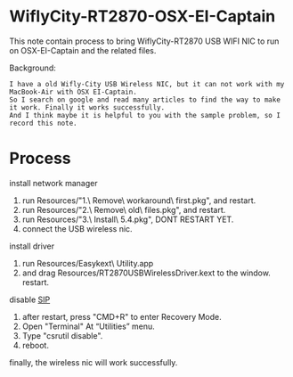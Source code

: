 # WiflyCity-RT2870-OSX-EI-Captain

This note contain process to bring WiflyCity-RT2870 USB WIFI NIC to run on OSX-EI-Captain and the related files.

Background:
    
    I have a old Wifly-City USB Wireless NIC, but it can not work with my MacBook-Air with OSX EI-Captain. 
    So I search on google and read many articles to find the way to make it work. Finally it works successfully. 
    And I think maybe it is helpful to you with the sample problem, so I record this note.
    
# Process

install network manager

1. run Resources/"1.\ Remove\ workaround\ first.pkg", and restart.
2. run Resources/"2.\ Remove\ old\ files.pkg", and restart.
3. run Resources/"3.\ Install\ 5.4.pkg", DONT RESTART YET.
4. connect the USB wireless nic.

install driver

1. run Resources/Easykext\ Utility.app
2. and drag Resources/RT2870USBWirelessDriver.kext to the window. restart.

disable [SIP](https://support.apple.com/en-us/HT204899)

1. after restart, press "CMD+R" to enter Recovery Mode.
2. Open "Terminal" At “Utilities” menu.
3. Type "csrutil disable".
4. reboot.

finally, the wireless nic will work successfully.






